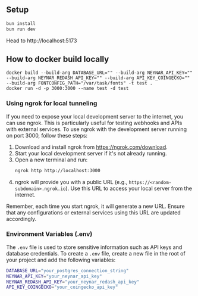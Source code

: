 ## Setup

```sh
bun install
bun run dev
```

Head to http://localhost:5173

## How to docker build locally

```
docker build --build-arg DATABASE_URL="" --build-arg NEYNAR_API_KEY="" --build-arg NEYNAR_REDASH_API_KEY="" --build-arg API_KEY_COINGECKO="" --build-arg FONTCONFIG_PATH="/var/task/fonts" -t test .
docker run -d -p 3000:3000 --name test -d test
```

### Using ngrok for local tunneling

If you need to expose your local development server to the internet, you can use ngrok. This is particularly useful for testing webhooks and APIs with external services. To use ngrok with the development server running on port 3000, follow these steps:

1. Download and install ngrok from https://ngrok.com/download.
2. Start your local development server if it's not already running.
3. Open a new terminal and run:
   ```sh
   ngrok http http://localhost:3000
   ```
4. ngrok will provide you with a public URL (e.g., `https://<random-subdomain>.ngrok.io`). Use this URL to access your local server from the internet.

Remember, each time you start ngrok, it will generate a new URL. Ensure that any configurations or external services using this URL are updated accordingly.

### Environment Variables (.env)

The `.env` file is used to store sensitive information such as API keys and database credentials.
To create a `.env` file, create a new file in the root of your project and add the following variables:

```sh
DATABASE_URL="your_postgres_connection_string"
NEYNAR_API_KEY="your_neynar_api_key"
NEYNAR_REDASH_API_KEY="your_neynar_redash_api_key"
API_KEY_COINGECKO="your_coingecko_api_key"
```

